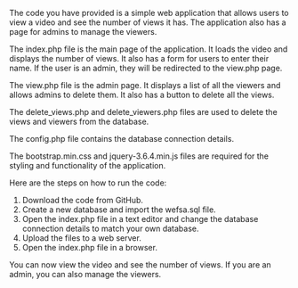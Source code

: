 The code you have provided is a simple web application that allows users to view a video and see the number of views it has. The application also has a page for admins to manage the viewers.

The index.php file is the main page of the application. It loads the video and displays the number of views. It also has a form for users to enter their name. If the user is an admin, they will be redirected to the view.php page.

The view.php file is the admin page. It displays a list of all the viewers and allows admins to delete them. It also has a button to delete all the views.

The delete_views.php and delete_viewers.php files are used to delete the views and viewers from the database.

The config.php file contains the database connection details.

The bootstrap.min.css and jquery-3.6.4.min.js files are required for the styling and functionality of the application.

Here are the steps on how to run the code:

1. Download the code from GitHub.
2. Create a new database and import the wefsa.sql file.
3. Open the index.php file in a text editor and change the database connection details to match your own database.
4. Upload the files to a web server.
5. Open the index.php file in a browser.

You can now view the video and see the number of views. If you are an admin, you can also manage the viewers.
